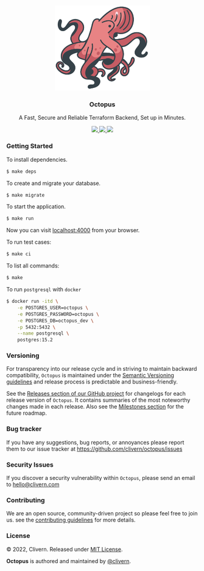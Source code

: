 <p align="center">
    <img alt="Octopus Logo" src="/assets/img/logo.png?v=0.4.0" width="250" />
    <h3 align="center">Octopus</h3>
    <p align="center">A Fast, Secure and Reliable Terraform Backend, Set up in Minutes.</p>
    <p align="center">
        <a href="https://github.com/Clivern/Octopus/actions/workflows/ci.yml">
            <img src="https://github.com/Clivern/Octopus/actions/workflows/ci.yml/badge.svg"/>
        </a>
        <a href="https://github.com/Clivern/Octopus/releases">
            <img src="https://img.shields.io/badge/Version-0.4.0-1abc9c.svg">
        </a>
        <a href="https://github.com/Clivern/Octopus/blob/master/LICENSE">
            <img src="https://img.shields.io/badge/LICENSE-MIT-orange.svg">
        </a>
    </p>
</p>


### Getting Started

To install dependencies.

```zsh
$ make deps
```

To create and migrate your database.

```zsh
$ make migrate
```

To start the application.

```zsh
$ make run
```

Now you can visit [localhost:4000](http://localhost:4000) from your browser.

To run test cases:

```zsh
$ make ci
```

To list all commands:

```zsh
$ make
```

To run `postgresql` with `docker`

```zsh
$ docker run -itd \
    -e POSTGRES_USER=octopus \
    -e POSTGRES_PASSWORD=octopus \
    -e POSTGRES_DB=octopus_dev \
    -p 5432:5432 \
    --name postgresql \
    postgres:15.2
```


### Versioning

For transparency into our release cycle and in striving to maintain backward compatibility, `Octopus` is maintained under the [Semantic Versioning guidelines](https://semver.org/) and release process is predictable and business-friendly.

See the [Releases section of our GitHub project](https://github.com/clivern/octopus/releases) for changelogs for each release version of `Octopus`. It contains summaries of the most noteworthy changes made in each release. Also see the [Milestones section](https://github.com/clivern/octopus/milestones) for the future roadmap.


### Bug tracker

If you have any suggestions, bug reports, or annoyances please report them to our issue tracker at https://github.com/clivern/octopus/issues


### Security Issues

If you discover a security vulnerability within `Octopus`, please send an email to [hello@clivern.com](mailto:hello@clivern.com)


### Contributing

We are an open source, community-driven project so please feel free to join us. see the [contributing guidelines](CONTRIBUTING.md) for more details.


### License

© 2022, Clivern. Released under [MIT License](https://opensource.org/licenses/mit-license.php).

**Octopus** is authored and maintained by [@clivern](http://github.com/clivern).
